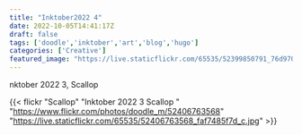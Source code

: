 ```yaml
---
title: "Inktober2022 4"
date: 2022-10-05T14:41:17Z
draft: false
tags: ['doodle','inktober','art','blog','hugo']
categories: ['Creative']
featured_image: "https://live.staticflickr.com/65535/52399850791_76d970d8b3_w.jpg"
---
```


nktober 2022 3, Scallop


{{< flickr "Scallop"
           "Inktober 2022 3 Scallop "
           "https://www.flickr.com/photos/doodle_m/52406763568"
           "https://live.staticflickr.com/65535/52406763568_faf7485f7d_c.jpg" >}}

